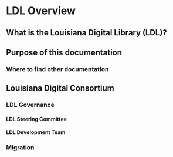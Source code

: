 # LDL Overview

## What is the Louisiana Digital Library (LDL)?


## Purpose of this documentation

### Where to find other documentation

## Louisiana Digital Consortium

### LDL Governance


#### LDL Steering Committee

#### LDL Development Team

### Migration 
